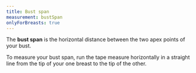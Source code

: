 ```yaml
---
title: Bust span
measurement: bustSpan
onlyForBreasts: true
---
```

The **bust span** is the horizontal distance between the two apex points of your bust.

To measure your bust span, run the tape measure horizontally in a straight line from the tip of your one breast to the tip of the other.
